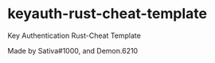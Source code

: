# keyauth-rust-cheat-template
Key Authentication Rust-Cheat Template

Made by Sativa#1000, and Demon.6210
